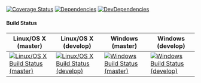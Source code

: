 
[![Coverage Status][coverage-image]][coverage-url] [![Dependencies][dependencies-image]][dependencies-url] [![DevDependencies][dev-dependencies-image]][dev-dependencies-url]

#### Build Status

| Linux/OS X (master) | Linux/OS X (develop) | Windows (master) | Windows (develop) |
| --- | --- | --- | --- |
| [![Linux/OS X Build Status (master)][build-image-master]][build-url-master] | [![Linux/OS X Build Status (develop)][build-image-develop]][build-url-develop] | [![Windows Build Status (master)][windows-build-image-master]][windows-build-url-master] | [![Windows Build Status (develop)][windows-build-image-develop]][windows-build-url-develop] |

[build-image-master]: http://img.shields.io/travis/stdlib-js/stdlib/master.svg
[build-url-master]: https://travis-ci.org/stdlib-js/stdlib

[build-image-develop]: http://img.shields.io/travis/stdlib-js/stdlib/develop.svg
[build-url-develop]: https://travis-ci.org/stdlib-js/stdlib

[windows-build-image-master]: https://ci.appveyor.com/api/projects/status/github/stdlib-js/stdlib?branch=master&svg=true
[windows-build-url-master]: https://ci.appveyor.com/api/projects/status/github/stdlib-js/stdlib?branch=master&svg=true

[windows-build-image-develop]: https://ci.appveyor.com/api/projects/status/github/stdlib-js/stdlib?branch=develop&svg=true
[windows-build-url-develop]: https://ci.appveyor.com/api/projects/status/github/stdlib-js/stdlib?branch=develop&svg=true

[coverage-image]: https://img.shields.io/codecov/c/github/stdlib-js/stdlib/develop.svg
[coverage-url]: https://codecov.io/github/stdlib-js/stdlib?branch=develop

[dependencies-image]: http://img.shields.io/david/stdlib-js/stdlib/develop.svg
[dependencies-url]: https://david-dm.org/stdlib-js/stdlib/develop

[dev-dependencies-image]: http://img.shields.io/david/dev/stdlib-js/stdlib/develop.svg
[dev-dependencies-url]: https://david-dm.org/stdlib-js/stdlib/develop#info=devDependencies
